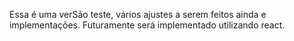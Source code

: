 Essa é uma verSão teste, vários ajustes a serem feitos ainda e implementações. Futuramente será implementado utilizando react.
